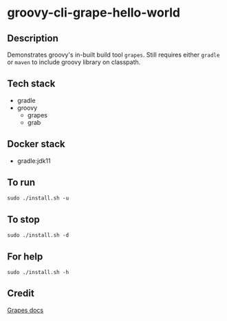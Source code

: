 # groovy-cli-grape-hello-world

## Description
Demonstrates groovy's in-built build tool `grapes`. Still requires either `gradle` or `maven` to include groovy library on classpath.

## Tech stack
- gradle
- groovy
    - grapes
    - grab

## Docker stack
- gradle:jdk11

## To run
`sudo ./install.sh -u`

## To stop
`sudo ./install.sh -d`

## For help
`sudo ./install.sh -h`

## Credit
[Grapes docs](https://docs.groovy-lang.org/latest/html/gapi/groovy/lang/Grapes.html)